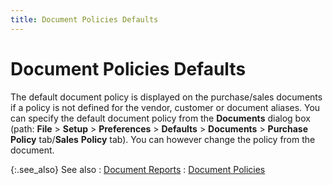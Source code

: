 ```yaml
---
title: Document Policies Defaults
---
```


# Document Policies Defaults


The default document policy is displayed on the purchase/sales documents  if a policy is not defined for the vendor, customer or document aliases.  You can specify the default document policy from the **Documents**  dialog box (path: **File** > **Setup** > **Preferences**  > **Defaults** > **Documents**  > **Purchase** **Policy**  tab/**Sales** **Policy**  tab). You can however change the policy from the document.


{:.see_also}
See also
: [Document  Reports]({{site.bp_baseurl}}/flow-ctrl/defs/rpt/reports_related_to_documents.html)
: [Document  Policies]({{site.bp_baseurl}}/doc-policies/document_policies_business_process_content.html)
